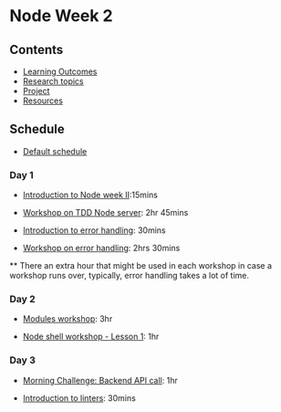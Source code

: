 # Node Week 2

## Contents

- [Learning Outcomes](./learning-outcomes.md)
- [Research topics](./research-afternoon.md)
- [Project](./project.md)
- [Resources](./resources)

## Schedule
- [Default schedule](../schedules/default.md)

### Day 1

- [Introduction to Node week II](https://docs.google.com/presentation/d/1irYBjLezHjh9pxoPriSnkr13qBv5QcKu-jQZrIawHl8/edit?usp=sharing):15mins

- [Workshop on TDD Node server](https://github.com/foundersandcoders/ws-tdd-node-server): 2hr 45mins

- [Introduction to error handling](https://hackmd.io/@2bwN7cTBSxGJXJSmLdFIaw/rJgLxb0_V#/): 30mins

- [Workshop on error handling](https://github.com/foundersandcoders/error-handling-workshop): 2hrs 30mins

** There an extra hour that might be used in each workshop in case a workshop runs over, typically, error handling takes a lot of time.

### Day 2

- [Modules workshop](https://github.com/m4v15/going-on-a-bear-hunt): 3hr

- [Node shell workshop - Lesson 1](https://github.com/foundersandcoders/Node-Shell-Workshop/blob/master/LESSON1.md): 1hr

### Day 3

- [Morning Challenge: Backend API call](https://github.com/WebAhead/mc-request-module-workshop): 1hr

- [Introduction to linters](./linter.md): 30mins
